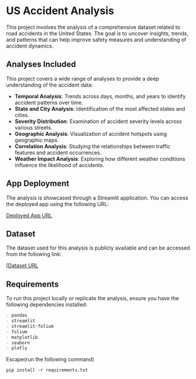 # US Accident Analysis

This project involves the analysis of a comprehensive dataset related to road accidents in the United States. The goal is to uncover insights, trends, and patterns that can help improve safety measures and understanding of accident dynamics.

## Analyses Included

This project covers a wide range of analyses to provide a deep understanding of the accident data:

- **Temporal Analysis**: Trends across days, months, and years to identify accident patterns over time.
- **State and City Analysis**: Identification of the most affected states and cities.
- **Severity Distribution**: Examination of accident severity levels across various streets.
- **Geographic Analysis**: Visualization of accident hotspots using geographic maps.
- **Correlation Analysis**: Studying the relationships between traffic features and accident occurrences.
- **Weather Impact Analysis**: Exploring how different weather conditions influence the likelihood of accidents.

## App Deployment

The analysis is showcased through a Streamlit application. You can access the deployed app using the following URL:

[Deployed App URL](https://us-accidents-report.streamlit.app/)  


## Dataset

The dataset used for this analysis is publicly available and can be accessed from the following link:

[[Dataset URL](https://www.kaggle.com/datasets/sobhanmoosavi/us-accidents)  

## Requirements

To run this project locally or replicate the analysis, ensure you have the following dependencies installed:

```markdown
- pandas
- streamlit
- streamlit-folium
- folium
- matplotlib
- seaborn
- plotly
```
Escape(run the following command)

```markdown
pip install -r requirements.txt
```
